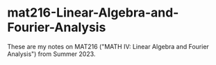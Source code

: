 # mat216-Linear-Algebra-and-Fourier-Analysis
These are my notes on MAT216 ("MATH IV: Linear Algebra and Fourier Analysis") from Summer 2023.
